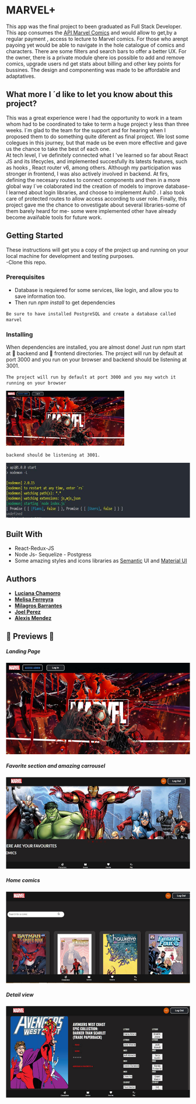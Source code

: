 # MARVEL+

This app was the final project to been graduated as Full Stack Developer. 
This app consumes the [API Marvel Comics](https://developer.marvel.com/) and would allow to  get,by a regular payment , access to lecture to Marvel comics. For those who arenpt payoing yet would be able to navigate in the hole catalogue of comics and characters. There are some filters and search bars to offer a better UX. 
For the owner, there is a private module qhere ios possible to add and remove comics, upgrade users nd get stats about billing and other key points for bussines.
The design and componenting was made to be affordable and adaptatives.

## What more I ´d like to let you know about this project?

This was a great experience were I had the opportunity to work in a team whom had to be coordinated to take to term a huge project y less than three weeks.
I´m glad to the team for the support and for hearing when I proposed them to do something quite diferent as final project.
We lost some colegues in this journey, but that made us be even more effective and gave us the chance to take the best of each one.
</br>
At tech level, I´ve definitely connected what I 've learned so far about React JS and its lifecycles, and implemented succesfully its latests features, such as hooks , React router v6, among others.
Although my participation was stronger in frontend, I was also actively involved in backend. At firs, defining the necesary routes to connect components and then in a more global way I´ve colaborated ind the creation of models to improve database-
I learned about login libraries, and choose to implememt Auh0 . I also took care of protected routes to allow access according to user role.
Finally, this project gave me the chance to onvestigate about several libraries-some of them barely heard for me- some were implemented other have already become avaiñable tools for future work.



## Getting Started

These instructions will get you a copy of the project up and running on your local machine for development and testing purposes.
<br/>
-Clone this repo.

### Prerequisites
- Database is requiered for some services, like login, and allow you to save information too.
- Then run *npm install* to get dependencies

```
Be sure to have installed PostgreSQL and create a database called marvel
```

### Installing

When dependencies are installed, you are almost done! 
Just run npm start at 📂 backend and 📂 frontend directories.
The project will run by default at port 3000 and you  run on your browser and backend should be listening at 3001.

```
The project will run by default at port 3000 and you may watch it running on your browser
```
<p align="left">
  <img height="150" src="./assets/frontOk.JPG" />
</p>

```
backend should be listening at 3001.
```

<p align="left">
  <img height="150" src="./assets/ListenigOk.JPG" />
</p>

<!--- faltan los test por aquí --->

## Built With

* React-Redux-JS
* Node Js- Sequelize - Postgress
* Some amazing styles and icons libraries as [Semantic](https://semantic-ui.com/) UI and [Material UI](https://v4.mui.com/)


## Authors

* **[Luciana Chamorro](https://github.com/LucianaCHA)**
* **[Melisa Ferreyra](https://github.com/MelisaF)**
* **[Milagros Barrantes](https://github.com/milagrosDiezBarrantes)**
* **[Joel Perez ](https://github.com/Fenrir0990)**
* **[Alexis Mendez](https://github.com/Alexis-Mendez281)**


## :pushpin: Previews :pushpin:

<div >
  <p align="left"><h5 align="left">Landing Page</h3>
  <img height="250" src="./assets/frontOk.JPG" />

  <h5 align="left">Favorite section and amazing carrousel</h3>
  <img height="250" src="./assets/Marvel4.JPG" />

 <h5 align="left">Home comics</h3>
  <img height="250" src="./assets/Marvel2.JPG" />

<h5 align="left">Detail view</h3>
  <img height="250" src="./assets/Marvel3.JPG" />


</p>
    </div>

